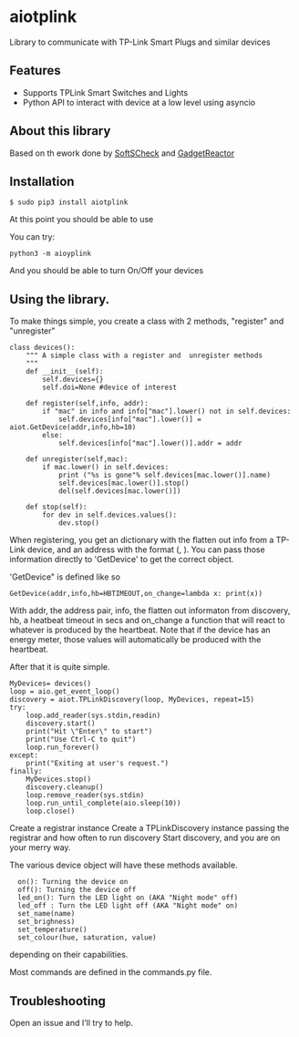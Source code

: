 # aiotplink
Library to communicate with TP-Link Smart Plugs and similar devices
## Features

* Supports TPLink Smart Switches and Lights
* Python API to interact with device at a low level using asyncio

## About this library

Based on th ework done by [SoftSCheck](https://github.com/softScheck/tplink-smartplug)
 and [GadgetReactor](https://github.com/GadgetReactor/pyHS100)

## Installation
```
$ sudo pip3 install aiotplink

```

At this point you should be able to use

You can try:
```
python3 -m aioyplink
```
And you should be able to turn On/Off your devices

## Using the library.

To make things simple, you create a class with 2 methods, "register" and "unregister"

    class devices():
        """ A simple class with a register and  unregister methods
        """
        def __init__(self):
            self.devices={}
            self.doi=None #device of interest

        def register(self,info, addr):
            if "mac" in info and info["mac"].lower() not in self.devices:
                self.devices[info["mac"].lower()] = aiot.GetDevice(addr,info,hb=10)
            else:
                self.devices[info["mac"].lower()].addr = addr

        def unregister(self,mac):
            if mac.lower() in self.devices:
                print ("%s is gone"% self.devices[mac.lower()].name)
                self.devices[mac.lower()].stop()
                del(self.devices[mac.lower()])

        def stop(self):
            for dev in self.devices.values():
                dev.stop()

When registering, you get an dictionary with the flatten out info from a TP-Link device, and an address with
the format (<ip address>, <port>). You can pass those information directly to 'GetDevice' to get the correct object.

'GetDevice" is defined like so

    GetDevice(addr,info,hb=HBTIMEOUT,on_change=lambda x: print(x))

With addr, the address pair, info, the flatten out informaton from discovery, hb, a heatbeat timeout in secs and
on_change a function that will react to whatever is produced by the heartbeat. Note that if the device has an energy meter,
those values will automatically be produced with the heartbeat.

After that it is quite simple.

    MyDevices= devices()
    loop = aio.get_event_loop()
    discovery = aiot.TPLinkDiscovery(loop, MyDevices, repeat=15)
    try:
        loop.add_reader(sys.stdin,readin)
        discovery.start()
        print("Hit \"Enter\" to start")
        print("Use Ctrl-C to quit")
        loop.run_forever()
    except:
        print("Exiting at user's request.")
    finally:
        MyDevices.stop()
        discovery.cleanup()
        loop.remove_reader(sys.stdin)
        loop.run_until_complete(aio.sleep(10))
        loop.close()

Create a registrar instance
Create a TPLinkDiscovery instance passing the registrar and how often to run discovery
Start discovery, and you are on your merry way.

The various device object will have these methods available.

      on(): Turning the device on
      off(): Turning the device off
      led_on(): Turn the LED light on (AKA "Night mode" off)
      led_off : Turn the LED light off (AKA "Night mode" on)
      set_name(name)
      set_brighness)
      set_temperature()
      set_colour(hue, saturation, value)

depending on their capabilities.

Most commands are defined in the commands.py file.


## Troubleshooting

Open an issue and I'll try to help.
